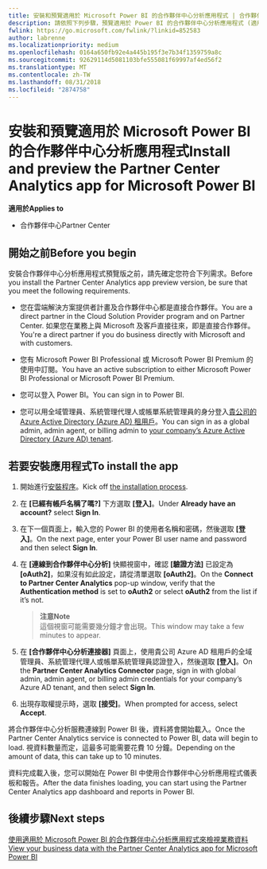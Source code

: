 ```yaml
---
title: 安裝和預覽適用於 Microsoft Power BI 的合作夥伴中心分析應用程式 | 合作夥伴中心
description: 請依照下列步驟，預覽適用於 Power BI 的合作夥伴中心分析應用程式 (適用於雲端解決方案提供者直接合作夥伴)。
fwlink: https://go.microsoft.com/fwlink/?linkid=852583
author: labrenne
ms.localizationpriority: medium
ms.openlocfilehash: 0164a650fb92e4a445b195f3e7b34f1359759a8c
ms.sourcegitcommit: 92629114d5081103bfe555081f69997af4ed56f2
ms.translationtype: MT
ms.contentlocale: zh-TW
ms.lasthandoff: 08/31/2018
ms.locfileid: "2874758"
---
```

# <a name="install-and-preview-the-partner-center-analytics-app-for-microsoft-power-bi"></a><span data-ttu-id="f836b-103">安裝和預覽適用於 Microsoft Power BI 的合作夥伴中心分析應用程式</span><span class="sxs-lookup"><span data-stu-id="f836b-103">Install and preview the Partner Center Analytics app for Microsoft Power BI</span></span>

**<span data-ttu-id="f836b-104">適用於</span><span class="sxs-lookup"><span data-stu-id="f836b-104">Applies to</span></span>**

-   <span data-ttu-id="f836b-105">合作夥伴中心</span><span class="sxs-lookup"><span data-stu-id="f836b-105">Partner Center</span></span>

## <a name="before-you-begin"></a><span data-ttu-id="f836b-106">開始之前</span><span class="sxs-lookup"><span data-stu-id="f836b-106">Before you begin</span></span>

<span data-ttu-id="f836b-107">安裝合作夥伴中心分析應用程式預覽版之前，請先確定您符合下列需求。</span><span class="sxs-lookup"><span data-stu-id="f836b-107">Before you install the Partner Center Analytics app preview version, be sure that you meet the following requirements.</span></span>

-   <span data-ttu-id="f836b-108">您在雲端解決方案提供者計畫及合作夥伴中心都是直接合作夥伴。</span><span class="sxs-lookup"><span data-stu-id="f836b-108">You are a direct partner in the Cloud Solution Provider program and on Partner Center.</span></span> <span data-ttu-id="f836b-109">如果您在業務上與 Microsoft 及客戶直接往來，即是直接合作夥伴。</span><span class="sxs-lookup"><span data-stu-id="f836b-109">You're a direct partner if you do business directly with Microsoft and with customers.</span></span>

-   <span data-ttu-id="f836b-110">您有 Microsoft Power BI Professional 或 Microsoft Power BI Premium 的使用中訂閱。</span><span class="sxs-lookup"><span data-stu-id="f836b-110">You have an active subscription to either Microsoft Power BI Professional or Microsoft Power BI Premium.</span></span>

-   <span data-ttu-id="f836b-111">您可以登入 Power BI。</span><span class="sxs-lookup"><span data-stu-id="f836b-111">You can sign in to Power BI.</span></span>

-   <span data-ttu-id="f836b-112">您可以用全域管理員、系統管理代理人或帳單系統管理員的身分登入[貴公司的 Azure Active Directory (Azure AD) 租用戶](azure-active-directory-tenants-and-partner-center.md)。</span><span class="sxs-lookup"><span data-stu-id="f836b-112">You can sign in as a global admin, admin agent, or billing admin to [your company’s Azure Active Directory (Azure AD) tenant](azure-active-directory-tenants-and-partner-center.md).</span></span>

## <a name="to-install-the-app"></a><span data-ttu-id="f836b-113">若要安裝應用程式</span><span class="sxs-lookup"><span data-stu-id="f836b-113">To install the app</span></span>

1. <span data-ttu-id="f836b-114">開始進行[安裝程序](https://app.powerbi.com/getdata/services/partneranalytics?cpcode=PartnerCenterAnalytics&getDataForceConnect=true&alwaysPromptForContentProviderCreds=true)。</span><span class="sxs-lookup"><span data-stu-id="f836b-114">Kick off [the installation process](https://app.powerbi.com/getdata/services/partneranalytics?cpcode=PartnerCenterAnalytics&getDataForceConnect=true&alwaysPromptForContentProviderCreds=true).</span></span>

2. <span data-ttu-id="f836b-115">在 **\[已經有帳戶名稱了嗎?\]** 下方選取 **\[登入\]**。</span><span class="sxs-lookup"><span data-stu-id="f836b-115">Under **Already have an account?** select **Sign In**.</span></span> 

3.  <span data-ttu-id="f836b-116">在下一個頁面上，輸入您的 Power BI 的使用者名稱和密碼，然後選取 **\[登入\]**。</span><span class="sxs-lookup"><span data-stu-id="f836b-116">On the next page, enter your Power BI user name and password and then select **Sign In**.</span></span> 

4.  <span data-ttu-id="f836b-117">在 **\[連線到合作夥伴中心分析\]** 快顯視窗中，確認 **\[驗證方法\]** 已設定為 **\[oAuth2\]**，如果沒有如此設定，請從清單選取 **\[oAuth2\]**。</span><span class="sxs-lookup"><span data-stu-id="f836b-117">On the **Connect to Partner Center Analytics** pop-up window, verify that the **Authentication method** is set to **oAuth2** or select **oAuth2** from the list if it’s not.</span></span> 

    >**<span data-ttu-id="f836b-118">注意</span><span class="sxs-lookup"><span data-stu-id="f836b-118">Note</span></span>**<br> <span data-ttu-id="f836b-119">這個視窗可能需要幾分鐘才會出現。</span><span class="sxs-lookup"><span data-stu-id="f836b-119">This window may take a few minutes to appear.</span></span>

5.  <span data-ttu-id="f836b-120">在 **\[合作夥伴中心分析連接器\]** 頁面上，使用貴公司 Azure AD 租用戶的全域管理員、系統管理代理人或帳單系統管理員認證登入，然後選取 **\[登入\]**。</span><span class="sxs-lookup"><span data-stu-id="f836b-120">On the **Partner Center Analytics Connector** page, sign in with global admin, admin agent, or billing admin credentials for your company’s Azure AD tenant, and then select **Sign In**.</span></span>
 
6.  <span data-ttu-id="f836b-121">出現存取權提示時，選取 **\[接受\]**。</span><span class="sxs-lookup"><span data-stu-id="f836b-121">When prompted for access, select **Accept**.</span></span> 

<span data-ttu-id="f836b-122">將合作夥伴中心分析服務連線到 Power BI 後，資料將會開始載入。</span><span class="sxs-lookup"><span data-stu-id="f836b-122">Once the Partner Center Analytics service is connected to Power BI, data will begin to load.</span></span> <span data-ttu-id="f836b-123">視資料數量而定，這最多可能需要花費 10 分鐘。</span><span class="sxs-lookup"><span data-stu-id="f836b-123">Depending on the amount of data, this can take up to 10 minutes.</span></span> 

<span data-ttu-id="f836b-124">資料完成載入後，您可以開始在 Power BI 中使用合作夥伴中心分析應用程式儀表板和報告。</span><span class="sxs-lookup"><span data-stu-id="f836b-124">After the data finishes loading, you can start using the Partner Center Analytics app dashboard and reports in Power BI.</span></span>

## <a name="next-steps"></a><span data-ttu-id="f836b-125">後續步驟</span><span class="sxs-lookup"><span data-stu-id="f836b-125">Next steps</span></span>

[<span data-ttu-id="f836b-126">使用適用於 Microsoft Power BI 的合作夥伴中心分析應用程式來檢視業務資料</span><span class="sxs-lookup"><span data-stu-id="f836b-126">View your business data with the Partner Center Analytics app for Microsoft Power BI</span></span>](power-bi-app-for-direct-partners-use.md)
